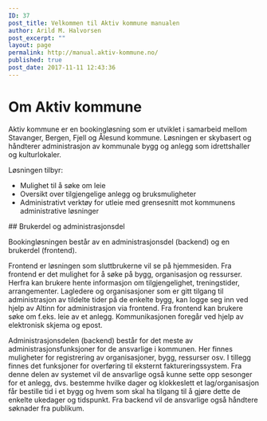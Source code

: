 ```yaml
---
ID: 37
post_title: Velkommen til Aktiv kommune manualen
author: Arild M. Halvorsen
post_excerpt: ""
layout: page
permalink: http://manual.aktiv-kommune.no/
published: true
post_date: 2017-11-11 12:43:36
---
```

# Om Aktiv kommune

Aktiv kommune er en bookingløsning som er utviklet i samarbeid mellom Stavanger, Bergen, Fjell og Ålesund kommune. Løsningen er skybasert og håndterer administrasjon av kommunale bygg og anlegg som idrettshaller og kulturlokaler.

Løsningen tilbyr:
<ul>
 	<li>Mulighet til å søke om leie</li>
 	<li>Oversikt over tilgjengelige anlegg og bruksmuligheter</li>
 	<li>Administrativt verktøy for utleie med grensesnitt mot kommunens administrative løsninger</li>
</ul>
## Brukerdel og administrasjonsdel

Bookingløsningen består av en administrasjonsdel (backend) og en brukerdel (frontend).

Frontend er løsningen som sluttbrukerne vil se på hjemmesiden. Fra frontend er det mulighet for å søke på bygg, organisasjon og ressurser. Herfra kan brukere hente informasjon om tilgjengelighet, treningstider, arrangementer. Lagledere og organisasjoner som er gitt tilgang til administrasjon av tildelte tider på de enkelte bygg, kan logge seg inn ved hjelp av Altinn for administrasjon via frontend. Fra frontend kan brukere søke om f.eks. leie av et anlegg. Kommunikasjonen foregår ved hjelp av elektronisk skjema og epost.

Administrasjonsdelen (backend) består for det meste av administrasjonsfunksjoner for de ansvarlige i kommunen. Her finnes muligheter for registrering av organisasjoner, bygg, ressurser osv. I tillegg finnes det funksjoner for overføring til eksternt faktureringssystem. Fra denne delen av systemet vil de ansvarlige også kunne sette opp sesonger for et anlegg, dvs. bestemme hvilke dager og klokkeslett et lag/organisasjon får bestille tid i et bygg og hvem som skal ha tilgang til å gjøre dette de enkelte ukedager og tidspunkt. Fra backend vil de ansvarlige også håndtere søknader fra publikum.

&nbsp;